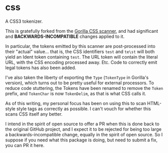 css
===

A CSS3 tokenizer.

This is gratefully forked from the [Gorilla CSS
scanner](http://www.gorillatoolkit.org/pkg/css/scanner), and had
significant and __BACKWARDS-INCOMPATIBLE__ changes applied to it.

In particular, the tokens emitted by this scanner are
post-processed into their "actual" value... that is, the CSS identifiers
`test` and `te\st` will both yield an Ident token containing `test`.
The URL token will contain the literal URL, with the CSS encoding processed
away. Etc. Code to correctly emit legal tokens has also been added.

I've also taken the liberty of exporting the `Type` (`TokenType` in
Gorilla's version), which turns out to be pretty useful for external
processors. To reduce code stuttering, the Tokens have been renamed to
remove the `Token` prefix, and `TokenChar` is now `TokenDelim`, as that is
what CSS calls it.

As of this writing, my personal focus has been on using this to scan
HTML-style style tags as correctly as possible. I can't vouch for whether
this scans CSS itself any better.

I intend in the spirit of open source to offer a PR when this is done back
to the original GitHub project, and I expect it to be rejected for being
too large a backwards-incompatible change, equally in the spirit of open
source. So I suppose if you need what this package is doing, but need to
submit a fix, you can PR it here.